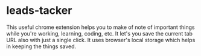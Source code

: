 # leads-tacker
This useful chrome extension helps you to make of note of important things while you're working, learning, coding, etc. It let's you save the current tab URL also with just a single click. It uses browser's local storage which helps in keeping the things saved.
